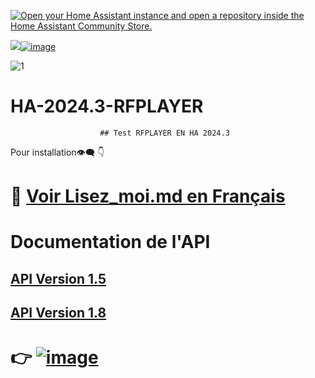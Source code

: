 
[![Open your Home Assistant instance and open a repository inside the Home Assistant Community Store.](https://my.home-assistant.io/badges/hacs_repository.svg)](https://my.home-assistant.io/redirect/hacs_repository/?owner=Doubledom45&repository=HA-2024.3-RFPLAYER&category=integration)

![](https://img.shields.io/badge/Forum%20Fr-3A80E0?style=plastic)[![image](https://github.com/Doubledom45/HA-2024.3-RFPLAYER/assets/97252459/814d4713-fa87-477f-87fe-81ba82315bc5)](https://forum.hacf.fr/)


![1](https://github.com/Doubledom45/HA-2024.3-RFPLAYER/assets/97252459/6b4f6937-2cb5-4483-a4dd-5de4a2b3fb7c)

# HA-2024.3-RFPLAYER
						## Test RFPLAYER EN HA 2024.3
      
Pour installation👁‍🗨 👇
# 🔎 [Voir Lisez_moi.md en Français](https://github.com/Doubledom45/HA-2024.3-RFPLAYER/blob/main/Lisez_moi.md)

  

# Documentation de  l'API
## [API Version 1.5](https://github.com/Doubledom45/HA-2024.3-RFPLAYER/blob/main/Information/Specifications%20API%20RFPLAYER%20V1.15%20.pdf)



## [API Version 1.8](https://github.com/Doubledom45/HA-2024.3-RFPLAYER/blob/main/Information/rfplayer_api_v1.8.pdf)


 # 👉 [![image](https://github.com/Doubledom45/HA-2024.3-RFPLAYER/assets/97252459/000d42cf-7ae3-4a47-acae-1d329326c481)](https://forum.hacf.fr/t/utilisateur-rfplayer-version-beta-en-cours-16-voir-new/8649/329)
